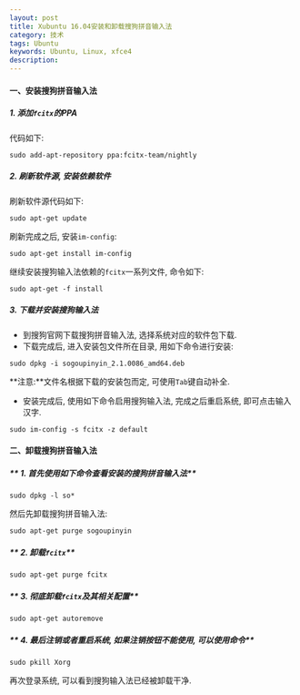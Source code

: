```yaml
---
layout: post
title: Xubuntu 16.04安装和卸载搜狗拼音输入法
category: 技术
tags: Ubuntu
keywords: Ubuntu, Linux, xfce4
description: 
---
```



#### **一、安装搜狗拼音输入法**   

##### **1. 添加`fcitx`的PPA**   
代码如下:   

```shell
sudo add-apt-repository ppa:fcitx-team/nightly
```


##### **2. 刷新软件源, 安装依赖软件**
刷新软件源代码如下:    

```shell
sudo apt-get update
```

刷新完成之后, 安装`im-config`:     

```shell
sudo apt-get install im-config
```

继续安装搜狗输入法依赖的`fcitx`一系列文件, 命令如下:    

```shell
sudo apt-get -f install
```

##### **3. 下载并安装搜狗输入法**

- 到搜狗官网下载搜狗拼音输入法, 选择系统对应的软件包下载.   
- 下载完成后, 进入安装包文件所在目录, 用如下命令进行安装:   

```shell
sudo dpkg -i sogoupinyin_2.1.0086_amd64.deb
```

**注意:**文件名根据下载的安装包而定, 可使用`Tab`键自动补全.  

- 安装完成后, 使用如下命令启用搜狗输入法, 完成之后重启系统, 即可点击输入汉字.   

```shell
sudo im-config -s fcitx -z default
```



#### **二、卸载搜狗拼音输入法**  

##### ** 1. 首先使用如下命令查看安装的搜狗拼音输入法**   

```shell
sudo dpkg -l so*
```

然后先卸载搜狗拼音输入法:   

```shell
sudo apt-get purge sogoupinyin
```

##### ** 2. 卸载`fcitx`**    

```shell
sudo apt-get purge fcitx
```


##### ** 3. 彻底卸载`fcitx`及其相关配置**    

```shell
sudo apt-get autoremove
```


##### ** 4. 最后注销或者重启系统, 如果注销按钮不能使用, 可以使用命令**   

```shell
sudo pkill Xorg
```

再次登录系统, 可以看到搜狗输入法已经被卸载干净.

